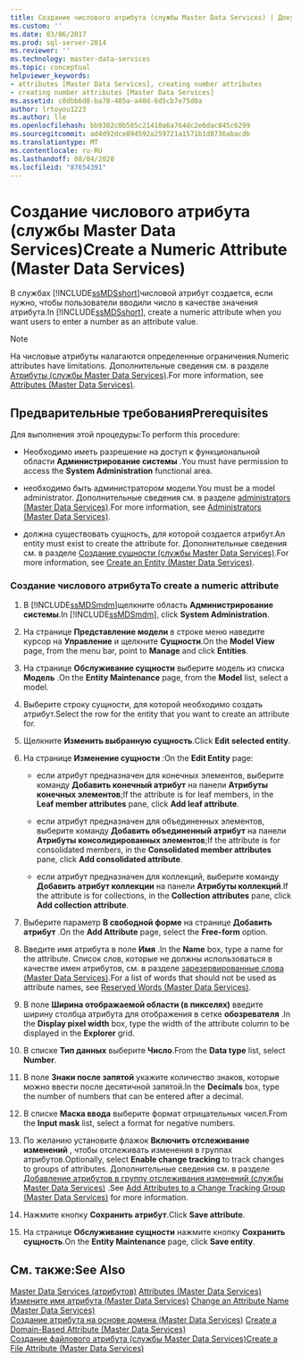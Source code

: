 ```yaml
---
title: Создание числового атрибута (службы Master Data Services) | Документы Майкрософт
ms.custom: ''
ms.date: 03/06/2017
ms.prod: sql-server-2014
ms.reviewer: ''
ms.technology: master-data-services
ms.topic: conceptual
helpviewer_keywords:
- attributes [Master Data Services], creating number attributes
- creating number attributes [Master Data Services]
ms.assetid: c0dbb6d8-ba78-485a-a40d-6d5cb7e75d0a
author: lrtoyou1223
ms.author: lle
ms.openlocfilehash: bb9302c0b585c21410a6a764dc2e6dac845c6299
ms.sourcegitcommit: ad4d92dce894592a259721a1571b1d8736abacdb
ms.translationtype: MT
ms.contentlocale: ru-RU
ms.lasthandoff: 08/04/2020
ms.locfileid: "87654391"
---
```

# <a name="create-a-numeric-attribute-master-data-services"></a><span data-ttu-id="4b9d3-102">Создание числового атрибута (службы Master Data Services)</span><span class="sxs-lookup"><span data-stu-id="4b9d3-102">Create a Numeric Attribute (Master Data Services)</span></span>
  <span data-ttu-id="4b9d3-103">В службах [!INCLUDE[ssMDSshort](../includes/ssmdsshort-md.md)]числовой атрибут создается, если нужно, чтобы пользователи вводили число в качестве значения атрибута.</span><span class="sxs-lookup"><span data-stu-id="4b9d3-103">In [!INCLUDE[ssMDSshort](../includes/ssmdsshort-md.md)], create a numeric attribute when you want users to enter a number as an attribute value.</span></span>  
  
> [!NOTE]  
>  <span data-ttu-id="4b9d3-104">На числовые атрибуты налагаются определенные ограничения.</span><span class="sxs-lookup"><span data-stu-id="4b9d3-104">Numeric attributes have limitations.</span></span> <span data-ttu-id="4b9d3-105">Дополнительные сведения см. в разделе [Атрибуты (службы Master Data Services)](attributes-master-data-services.md).</span><span class="sxs-lookup"><span data-stu-id="4b9d3-105">For more information, see [Attributes &#40;Master Data Services&#41;](attributes-master-data-services.md).</span></span>  
  
## <a name="prerequisites"></a><span data-ttu-id="4b9d3-106">Предварительные требования</span><span class="sxs-lookup"><span data-stu-id="4b9d3-106">Prerequisites</span></span>  
 <span data-ttu-id="4b9d3-107">Для выполнения этой процедуры:</span><span class="sxs-lookup"><span data-stu-id="4b9d3-107">To perform this procedure:</span></span>  
  
-   <span data-ttu-id="4b9d3-108">Необходимо иметь разрешение на доступ к функциональной области **Администрирование системы** .</span><span class="sxs-lookup"><span data-stu-id="4b9d3-108">You must have permission to access the **System Administration** functional area.</span></span>  
  
-   <span data-ttu-id="4b9d3-109">необходимо быть администратором модели.</span><span class="sxs-lookup"><span data-stu-id="4b9d3-109">You must be a model administrator.</span></span> <span data-ttu-id="4b9d3-110">Дополнительные сведения см. в разделе [administrators &#40;Master Data Services&#41;](../../2014/master-data-services/administrators-master-data-services.md).</span><span class="sxs-lookup"><span data-stu-id="4b9d3-110">For more information, see [Administrators &#40;Master Data Services&#41;](../../2014/master-data-services/administrators-master-data-services.md).</span></span>  
  
-   <span data-ttu-id="4b9d3-111">должна существовать сущность, для которой создается атрибут.</span><span class="sxs-lookup"><span data-stu-id="4b9d3-111">An entity must exist to create the attribute for.</span></span> <span data-ttu-id="4b9d3-112">Дополнительные сведения см. в разделе [Создание сущности (службы Master Data Services)](../../2014/master-data-services/create-an-entity-master-data-services.md).</span><span class="sxs-lookup"><span data-stu-id="4b9d3-112">For more information, see [Create an Entity &#40;Master Data Services&#41;](../../2014/master-data-services/create-an-entity-master-data-services.md).</span></span>  
  
### <a name="to-create-a-numeric-attribute"></a><span data-ttu-id="4b9d3-113">Создание числового атрибута</span><span class="sxs-lookup"><span data-stu-id="4b9d3-113">To create a numeric attribute</span></span>  
  
1.  <span data-ttu-id="4b9d3-114">В [!INCLUDE[ssMDSmdm](../includes/ssmdsmdm-md.md)]щелкните область **Администрирование системы**.</span><span class="sxs-lookup"><span data-stu-id="4b9d3-114">In [!INCLUDE[ssMDSmdm](../includes/ssmdsmdm-md.md)], click **System Administration**.</span></span>  
  
2.  <span data-ttu-id="4b9d3-115">На странице **Представление модели** в строке меню наведите курсор на **Управление** и щелкните **Сущности**.</span><span class="sxs-lookup"><span data-stu-id="4b9d3-115">On the **Model View** page, from the menu bar, point to **Manage** and click **Entities**.</span></span>  
  
3.  <span data-ttu-id="4b9d3-116">На странице **Обслуживание сущности** выберите модель из списка **Модель** .</span><span class="sxs-lookup"><span data-stu-id="4b9d3-116">On the **Entity Maintenance** page, from the **Model** list, select a model.</span></span>  
  
4.  <span data-ttu-id="4b9d3-117">Выберите строку сущности, для которой необходимо создать атрибут.</span><span class="sxs-lookup"><span data-stu-id="4b9d3-117">Select the row for the entity that you want to create an attribute for.</span></span>  
  
5.  <span data-ttu-id="4b9d3-118">Щелкните **Изменить выбранную сущность**.</span><span class="sxs-lookup"><span data-stu-id="4b9d3-118">Click **Edit selected entity**.</span></span>  
  
6.  <span data-ttu-id="4b9d3-119">На странице **Изменение сущности** :</span><span class="sxs-lookup"><span data-stu-id="4b9d3-119">On the **Edit Entity** page:</span></span>  
  
    -   <span data-ttu-id="4b9d3-120">если атрибут предназначен для конечных элементов, выберите команду **Добавить конечный атрибут** на панели **Атрибуты конечных элементов**;</span><span class="sxs-lookup"><span data-stu-id="4b9d3-120">If the attribute is for leaf members, in the **Leaf member attributes** pane, click **Add leaf attribute**.</span></span>  
  
    -   <span data-ttu-id="4b9d3-121">если атрибут предназначен для объединенных элементов, выберите команду **Добавить объединенный атрибут** на панели **Атрибуты консолидированных элементов**;</span><span class="sxs-lookup"><span data-stu-id="4b9d3-121">If the attribute is for consolidated members, in the **Consolidated member attributes** pane, click **Add consolidated attribute**.</span></span>  
  
    -   <span data-ttu-id="4b9d3-122">если атрибут предназначен для коллекций, выберите команду **Добавить атрибут коллекции** на панели **Атрибуты коллекций**.</span><span class="sxs-lookup"><span data-stu-id="4b9d3-122">If the attribute is for collections, in the **Collection attributes** pane, click **Add collection attribute**.</span></span>  
  
7.  <span data-ttu-id="4b9d3-123">Выберите параметр **В свободной форме** на странице **Добавить атрибут** .</span><span class="sxs-lookup"><span data-stu-id="4b9d3-123">On the **Add Attribute** page, select the **Free-form** option.</span></span>  
  
8.  <span data-ttu-id="4b9d3-124">Введите имя атрибута в поле **Имя** .</span><span class="sxs-lookup"><span data-stu-id="4b9d3-124">In the **Name** box, type a name for the attribute.</span></span> <span data-ttu-id="4b9d3-125">Список слов, которые не должны использоваться в качестве имен атрибутов, см. в разделе [зарезервированные слова &#40;Master Data Services&#41;](../../2014/master-data-services/reserved-words-master-data-services.md).</span><span class="sxs-lookup"><span data-stu-id="4b9d3-125">For a list of words that should not be used as attribute names, see [Reserved Words &#40;Master Data Services&#41;](../../2014/master-data-services/reserved-words-master-data-services.md).</span></span>  
  
9. <span data-ttu-id="4b9d3-126">В поле **Ширина отображаемой области (в пикселях)** введите ширину столбца атрибута для отображения в сетке **обозревателя** .</span><span class="sxs-lookup"><span data-stu-id="4b9d3-126">In the **Display pixel width** box, type the width of the attribute column to be displayed in the **Explorer** grid.</span></span>  
  
10. <span data-ttu-id="4b9d3-127">В списке **Тип данных** выберите **Число**.</span><span class="sxs-lookup"><span data-stu-id="4b9d3-127">From the **Data type** list, select **Number**.</span></span>  
  
11. <span data-ttu-id="4b9d3-128">В поле **Знаки после запятой** укажите количество знаков, которые можно ввести после десятичной запятой.</span><span class="sxs-lookup"><span data-stu-id="4b9d3-128">In the **Decimals** box, type the number of numbers that can be entered after a decimal.</span></span>  
  
12. <span data-ttu-id="4b9d3-129">В списке **Маска ввода** выберите формат отрицательных чисел.</span><span class="sxs-lookup"><span data-stu-id="4b9d3-129">From the **Input mask** list, select a format for negative numbers.</span></span>  
  
13. <span data-ttu-id="4b9d3-130">По желанию установите флажок **Включить отслеживание изменений** , чтобы отслеживать изменения в группах атрибутов.</span><span class="sxs-lookup"><span data-stu-id="4b9d3-130">Optionally, select **Enable change tracking** to track changes to groups of attributes.</span></span> <span data-ttu-id="4b9d3-131">Дополнительные сведения см. в разделе [Добавление атрибутов в группу отслеживания изменений (службы Master Data Services)](../../2014/master-data-services/add-attributes-to-a-change-tracking-group-master-data-services.md) .</span><span class="sxs-lookup"><span data-stu-id="4b9d3-131">See [Add Attributes to a Change Tracking Group &#40;Master Data Services&#41;](../../2014/master-data-services/add-attributes-to-a-change-tracking-group-master-data-services.md) for more information.</span></span>  
  
14. <span data-ttu-id="4b9d3-132">Нажмите кнопку **Сохранить атрибут**.</span><span class="sxs-lookup"><span data-stu-id="4b9d3-132">Click **Save attribute**.</span></span>  
  
15. <span data-ttu-id="4b9d3-133">На странице **Обслуживание сущности** нажмите кнопку **Сохранить сущность**.</span><span class="sxs-lookup"><span data-stu-id="4b9d3-133">On the **Entity Maintenance** page, click **Save entity**.</span></span>  
  
## <a name="see-also"></a><span data-ttu-id="4b9d3-134">См. также:</span><span class="sxs-lookup"><span data-stu-id="4b9d3-134">See Also</span></span>  
 <span data-ttu-id="4b9d3-135">[Master Data Services &#40;атрибутов&#41;](attributes-master-data-services.md) </span><span class="sxs-lookup"><span data-stu-id="4b9d3-135">[Attributes &#40;Master Data Services&#41;](attributes-master-data-services.md) </span></span>  
 <span data-ttu-id="4b9d3-136">[Измените имя атрибута &#40;Master Data Services&#41;](change-an-attribute-name-and-data-type-master-data-services.md) </span><span class="sxs-lookup"><span data-stu-id="4b9d3-136">[Change an Attribute Name &#40;Master Data Services&#41;](change-an-attribute-name-and-data-type-master-data-services.md) </span></span>  
 <span data-ttu-id="4b9d3-137">[Создание атрибута на основе домена &#40;Master Data Services&#41;](../../2014/master-data-services/create-a-domain-based-attribute-master-data-services.md) </span><span class="sxs-lookup"><span data-stu-id="4b9d3-137">[Create a Domain-Based Attribute &#40;Master Data Services&#41;](../../2014/master-data-services/create-a-domain-based-attribute-master-data-services.md) </span></span>  
 [<span data-ttu-id="4b9d3-138">Создание файлового атрибута (службы Master Data Services)</span><span class="sxs-lookup"><span data-stu-id="4b9d3-138">Create a File Attribute &#40;Master Data Services&#41;</span></span>](../../2014/master-data-services/create-a-file-attribute-master-data-services.md)  
  
  
